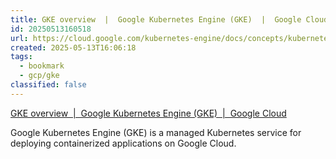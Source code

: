 ```yaml
---
title: GKE overview  |  Google Kubernetes Engine (GKE)  |  Google Cloud
id: 20250513160518
url: https://cloud.google.com/kubernetes-engine/docs/concepts/kubernetes-engine-overview
created: 2025-05-13T16:06:18
tags:
  - bookmark
  - gcp/gke
classified: false
---
```

[GKE overview  |  Google Kubernetes Engine (GKE)  |  Google Cloud](https://cloud.google.com/kubernetes-engine/docs/concepts/kubernetes-engine-overview)

Google Kubernetes Engine (GKE) is a managed Kubernetes service for deploying containerized applications on Google Cloud.